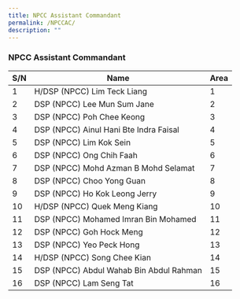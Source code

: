 ```yaml
---
title: NPCC Assistant Commandant
permalink: /NPCCAC/
description: ""
---
```

### NPCC Assistant Commandant



| S/N | Name | Area |
| -------- | -------- | -------- |
| 1     | H/DSP (NPCC) Lim Teck Liang     | 1     |
| 2     | DSP (NPCC) Lee Mun Sum Jane     | 2     |
| 3     | DSP (NPCC) Poh Chee Keong     | 3     |
| 4     | DSP (NPCC) Ainul Hani Bte Indra Faisal     | 4     |
| 5     | DSP (NPCC) Lim Kok Sein     | 5     |
| 6     | DSP (NPCC) Ong Chih Faah     | 6     |
| 7     | DSP (NPCC) Mohd Azman B Mohd Selamat     | 7     |
| 8     | DSP (NPCC) Choo Yong Guan     | 8     |
| 9     | DSP (NPCC) Ho Kok Leong Jerry     | 9     |
| 10     | H/DSP (NPCC) Quek Meng Kiang     | 10     |
| 11     | DSP (NPCC) Mohamed Imran Bin Mohamed     | 11     |
| 12     | DSP (NPCC) Goh Hock Meng     | 12     |
| 13     | DSP (NPCC) Yeo Peck Hong     | 13     |
| 14     | H/DSP (NPCC) Song Chee Kian     | 14     |
| 15     | DSP (NPCC) Abdul Wahab Bin Abdul Rahman     | 15     |
| 16     | DSP (NPCC) Lam Seng Tat     | 16     |

